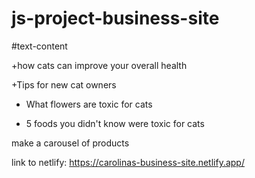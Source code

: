 # js-project-business-site
#text-content

+how cats can improve your overall health

+Tips for new cat owners

+ What flowers are toxic for cats

+ 5 foods you didn't know were toxic for cats

make a carousel of products

link to netlify: https://carolinas-business-site.netlify.app/
